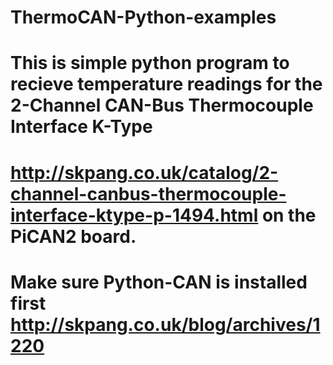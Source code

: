 # ThermoCAN-Python-examples

# This is simple python program to recieve temperature readings for the 2-Channel CAN-Bus Thermocouple Interface K-Type
# http://skpang.co.uk/catalog/2-channel-canbus-thermocouple-interface-ktype-p-1494.html on the PiCAN2 board.
#
# 
# Make sure Python-CAN is installed first http://skpang.co.uk/blog/archives/1220


